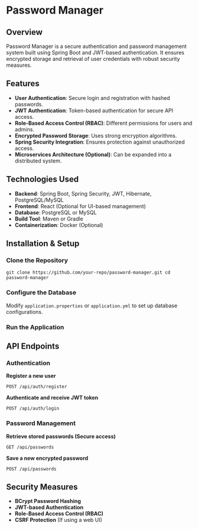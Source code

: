 # Password Manager

## Overview
Password Manager is a secure authentication and password management system built using Spring Boot and JWT-based authentication. It ensures encrypted storage and retrieval of user credentials with robust security measures.

## Features
- **User Authentication**: Secure login and registration with hashed passwords.
- **JWT Authentication**: Token-based authentication for secure API access.
- **Role-Based Access Control (RBAC)**: Different permissions for users and admins.
- **Encrypted Password Storage**: Uses strong encryption algorithms.
- **Spring Security Integration**: Ensures protection against unauthorized access.
- **Microservices Architecture (Optional)**: Can be expanded into a distributed system.

## Technologies Used
- **Backend**: Spring Boot, Spring Security, JWT, Hibernate, PostgreSQL/MySQL
- **Frontend**: React (Optional for UI-based management)
- **Database**: PostgreSQL or MySQL
- **Build Tool**: Maven or Gradle
- **Containerization**: Docker (Optional)

## Installation & Setup

### Clone the Repository

```shell
git clone https://github.com/your-repo/password-manager.git cd password-manager
```

### Configure the Database
Modify `application.properties` or `application.yml` to set up database configurations.

### Run the Application


## API Endpoints

### Authentication
**Register a new user**
```shell
POST /api/auth/register
```

**Authenticate and receive JWT token**
```shell
POST /api/auth/login
```

### Password Management
**Retrieve stored passwords (Secure access)**
```shell
GET /api/passwords
```

**Save a new encrypted password**
```shell
POST /api/passwords
```


## Security Measures
- **BCrypt Password Hashing**
- **JWT-based Authentication**
- **Role-Based Access Control (RBAC)**
- **CSRF Protection** (If using a web UI)

